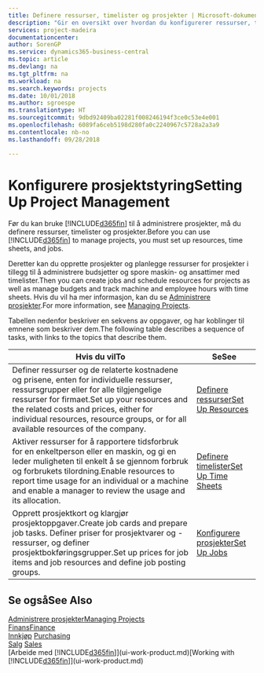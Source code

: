 ```yaml
---
title: Definere ressurser, timelister og prosjekter | Microsoft-dokumentasjon
description: "Gir en oversikt over hvordan du konfigurerer ressurser, timelister og jobber for å administrere prosjekter."
services: project-madeira
documentationcenter: 
author: SorenGP
ms.service: dynamics365-business-central
ms.topic: article
ms.devlang: na
ms.tgt_pltfrm: na
ms.workload: na
ms.search.keywords: projects
ms.date: 10/01/2018
ms.author: sgroespe
ms.translationtype: HT
ms.sourcegitcommit: 9dbd92409ba02281f008246194f3ce0c53e4e001
ms.openlocfilehash: 6089fa6ceb5198d280fa0c2240967c5728a2a3a9
ms.contentlocale: nb-no
ms.lasthandoff: 09/28/2018

---
```

# <a name="setting-up-project-management"></a><span data-ttu-id="f3533-103">Konfigurere prosjektstyring</span><span class="sxs-lookup"><span data-stu-id="f3533-103">Setting Up Project Management</span></span>
<span data-ttu-id="f3533-104">Før du kan bruke [!INCLUDE[d365fin](includes/d365fin_md.md)] til å administrere prosjekter, må du definere ressurser, timelister og prosjekter.</span><span class="sxs-lookup"><span data-stu-id="f3533-104">Before you can use [!INCLUDE[d365fin](includes/d365fin_md.md)] to manage projects, you must set up resources, time sheets, and jobs.</span></span>

<span data-ttu-id="f3533-105">Deretter kan du opprette prosjekter og planlegge ressurser for prosjekter i tillegg til å administrere budsjetter og spore maskin- og ansattimer med timelister.</span><span class="sxs-lookup"><span data-stu-id="f3533-105">Then you can create jobs and schedule resources for projects as well as manage budgets and track machine and employee hours with time sheets.</span></span> <span data-ttu-id="f3533-106">Hvis du vil ha mer informasjon, kan du se [Administrere prosjekter](projects-manage-projects.md).</span><span class="sxs-lookup"><span data-stu-id="f3533-106">For more information, see [Managing Projects](projects-manage-projects.md).</span></span>  

<span data-ttu-id="f3533-107">Tabellen nedenfor beskriver en sekvens av oppgaver, og har koblinger til emnene som beskriver dem.</span><span class="sxs-lookup"><span data-stu-id="f3533-107">The following table describes a sequence of tasks, with links to the topics that describe them.</span></span>

| <span data-ttu-id="f3533-108">Hvis du vil</span><span class="sxs-lookup"><span data-stu-id="f3533-108">To</span></span> | <span data-ttu-id="f3533-109">Se</span><span class="sxs-lookup"><span data-stu-id="f3533-109">See</span></span> |
| --- | --- |
| <span data-ttu-id="f3533-110">Definer ressurser og de relaterte kostnadene og prisene, enten for individuelle ressurser, ressursgrupper eller for alle tilgjengelige ressurser for firmaet.</span><span class="sxs-lookup"><span data-stu-id="f3533-110">Set up your resources and the related costs and prices, either for individual resources, resource groups, or for all available resources of the company.</span></span> |[<span data-ttu-id="f3533-111">Definere ressurser</span><span class="sxs-lookup"><span data-stu-id="f3533-111">Set Up Resources</span></span>](projects-how-setup-resources.md) |
| <span data-ttu-id="f3533-112">Aktiver ressurser for å rapportere tidsforbruk for en enkeltperson eller en maskin, og gi en leder muligheten til enkelt å se gjennom forbruk og forbrukets tilordning.</span><span class="sxs-lookup"><span data-stu-id="f3533-112">Enable resources to report time usage for an individual or a machine and enable a manager to review the usage and its allocation.</span></span> |[<span data-ttu-id="f3533-113">Definere timelister</span><span class="sxs-lookup"><span data-stu-id="f3533-113">Set Up Time Sheets</span></span>](projects-how-setup-time-sheets.md) |
| <span data-ttu-id="f3533-114">Opprett prosjektkort og klargjør prosjektoppgaver.</span><span class="sxs-lookup"><span data-stu-id="f3533-114">Create job cards and prepare job tasks.</span></span> <span data-ttu-id="f3533-115">Definer priser for prosjektvarer og -ressurser, og definer prosjektbokføringsgrupper.</span><span class="sxs-lookup"><span data-stu-id="f3533-115">Set up prices for job items and job resources and define job posting groups.</span></span> |[<span data-ttu-id="f3533-116">Konfigurere prosjekter</span><span class="sxs-lookup"><span data-stu-id="f3533-116">Set Up Jobs</span></span>](projects-how-setup-jobs.md) |

## <a name="see-also"></a><span data-ttu-id="f3533-117">Se også</span><span class="sxs-lookup"><span data-stu-id="f3533-117">See Also</span></span>
[<span data-ttu-id="f3533-118">Administrere prosjekter</span><span class="sxs-lookup"><span data-stu-id="f3533-118">Managing Projects</span></span>](projects-manage-projects.md)  
[<span data-ttu-id="f3533-119">Finans</span><span class="sxs-lookup"><span data-stu-id="f3533-119">Finance</span></span>](finance.md)  
<span data-ttu-id="f3533-120">[Innkjøp](purchasing-manage-purchasing.md)       </span><span class="sxs-lookup"><span data-stu-id="f3533-120">[Purchasing](purchasing-manage-purchasing.md)       </span></span>  
<span data-ttu-id="f3533-121">[Salg](sales-manage-sales.md)   </span><span class="sxs-lookup"><span data-stu-id="f3533-121">[Sales](sales-manage-sales.md)   </span></span>  
<span data-ttu-id="f3533-122">[Arbeide med [!INCLUDE[d365fin](includes/d365fin_md.md)]](ui-work-product.md)</span><span class="sxs-lookup"><span data-stu-id="f3533-122">[Working with [!INCLUDE[d365fin](includes/d365fin_md.md)]](ui-work-product.md)</span></span>  

